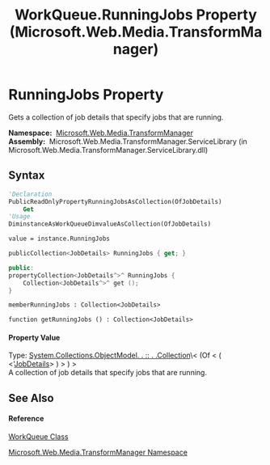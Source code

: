 ﻿---
title: WorkQueue.RunningJobs Property  (Microsoft.Web.Media.TransformManager)
TOCTitle: RunningJobs Property
ms:assetid: P:Microsoft.Web.Media.TransformManager.WorkQueue.RunningJobs
ms:mtpsurl: https://msdn.microsoft.com/en-us/library/microsoft.web.media.transformmanager.workqueue.runningjobs(v=VS.90)
ms:contentKeyID: 35520875
ms.date: 06/14/2012
mtps_version: v=VS.90
f1_keywords:
- Microsoft.Web.Media.TransformManager.WorkQueue.get_RunningJobs
- Microsoft.Web.Media.TransformManager.WorkQueue.RunningJobs
dev_langs:
- CSharp
- JScript
- VB
- FSharp
- c++
api_location:
- Microsoft.Web.Media.TransformManager.ServiceLibrary.dll
api_name:
- Microsoft.Web.Media.TransformManager.WorkQueue.get_RunningJobs
- Microsoft.Web.Media.TransformManager.WorkQueue.RunningJobs
api_type:
- Managed
topic_type:
- apiref
- kbSyntax
product_family_name: VS
ROBOTS: INDEX,FOLLOW
---

# RunningJobs Property

Gets a collection of job details that specify jobs that are running.

**Namespace:**  [Microsoft.Web.Media.TransformManager](microsoft-web-media-transformmanager-namespace.md)  
**Assembly:**  Microsoft.Web.Media.TransformManager.ServiceLibrary (in Microsoft.Web.Media.TransformManager.ServiceLibrary.dll)

## Syntax

``` vb
'Declaration
PublicReadOnlyPropertyRunningJobsAsCollection(OfJobDetails)
    Get
'Usage
DiminstanceAsWorkQueueDimvalueAsCollection(OfJobDetails)

value = instance.RunningJobs
```

``` csharp
publicCollection<JobDetails> RunningJobs { get; }
```

``` c++
public:
propertyCollection<JobDetails^>^ RunningJobs {
    Collection<JobDetails^>^ get ();
}
```

``` fsharp
memberRunningJobs : Collection<JobDetails>
```

``` jscript
function getRunningJobs () : Collection<JobDetails>
```

#### Property Value

Type: [System.Collections.ObjectModel. . :: . .Collection](https://msdn.microsoft.com/en-us/library/ms132397\(v=vs.90\))\< (Of \< ( \<'[JobDetails](jobdetails-class-microsoft-web-media-transformmanager.md)\> ) \> ) \>  
A collection of job details that specify jobs that are running.  

## See Also

#### Reference

[WorkQueue Class](workqueue-class-microsoft-web-media-transformmanager.md)

[Microsoft.Web.Media.TransformManager Namespace](microsoft-web-media-transformmanager-namespace.md)

